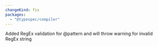 ```yaml
---
changeKind: fix
packages:
  - "@typespec/compiler"
---
```


Added RegEx validation for @pattern and will throw warning for invalid RegEx string